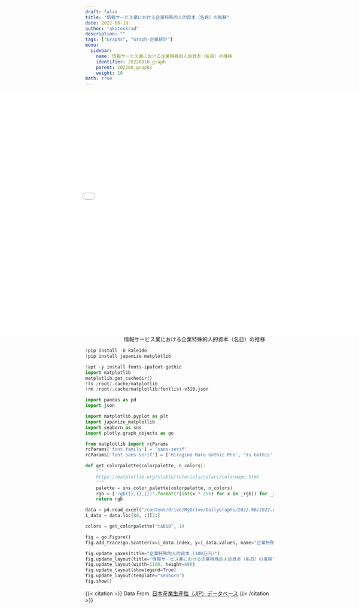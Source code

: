 ```yaml
---
draft: false
title: "情報サービス業における企業特殊的人的資本（名目）の推移"
date: 2022-08-18 
author: "akitenkrad"
description: ""
tags: ["Graphs", "Graph-企業統計"]
menu:
  sidebar:
    name: 情報サービス業における企業特殊的人的資本（名目）の推移
    identifier: 20220818_graph
    parent: 202208_graphs
    weight: 10
math: true
---
```


<figure style="width:100%; display:flex; justify-content:center; align-items:center; flex-direction:column;">
    <iframe src="out.html" width="1110pt" height="650pt" style="border:none"></iframe>
    <figcaption>情報サービス業における企業特殊的人的資本（名目）の推移</figcaption>
</figure>

```python
!pip install -U kaleido
!pip install japanize-matplotlib

!apt -y install fonts-ipafont-gothic
import matplotlib
matplotlib.get_cachedir()
!ls /root/.cache/matplotlib
!rm /root/.cache/matplotlib/fontlist-v310.json

import pandas as pd
import json

import matplotlib.pyplot as plt
import japanize_matplotlib 
import seaborn as sns
import plotly.graph_objects as go

from matplotlib import rcParams
rcParams['font.family'] = 'sans-serif'
rcParams['font.sans-serif'] = ['Hiragino Maru Gothic Pro', 'Yu Gothic', 'Meirio', 'Takao', 'IPAexGothic', 'IPAPGothic', 'VL PGothic', 'Noto Sans CJK JP']

def get_colorpalette(colorpalette, n_colors):
    """
    https://matplotlib.org/stable/tutorials/colors/colormaps.html
    """
    palette = sns.color_palette(colorpalette, n_colors)
    rgb = ['rgb({},{},{})'.format(*[int(x * 256) for x in _rgb]) for _rgb in palette]
    return rgb

data = pd.read_excel("/content/drive/MyDrive/DailyGraphs/2022.08/2022.08.17/jip2021_6.xlsx", sheet_name="名目_企業特殊的人的資本", header=0, index_col=0)
i_data = data.loc[80, :][3:]

colors = get_colorpalette("tab10", 1)

fig = go.Figure()
fig.add_trace(go.Scatter(x=i_data.index, y=i_data.values, name="企業特殊的人的資本", marker=dict(color=colors[0])))

fig.update_yaxes(title="企業特殊的人的資本 (100万円)")
fig.update_layout(title="情報サービス業における企業特殊的人的資本（名目）の推移")
fig.update_layout(width=1100, height=600)
fig.update_layout(showlegend=True)
fig.update_layout(template="seaborn")
fig.show()
```

{{< citation >}}
Data From: [日本産業生産性（JIP）データベース](https://www.rieti.go.jp/jp/database/JIP2021/index.html#04)
{{< /citation >}}